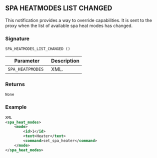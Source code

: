 ## SPA HEATMODES LIST CHANGED

This notification provides a way to override capabilities. It is sent to the proxy when the list of available spa heat modes has changed.


### Signature

`SPA_HEATMODES_LIST_CHANGED ()`


| Parameter | Description |
| --- | --- |
| `SPA_HEATPMODES ` | XML. |


### Returns

`None`


### Example

```xml
XML
<spa_heat_modes>
    <mode>
        <id>1</id>
        <text>Heater</text>
        <command>set_spa_heater</command>
    </mode>
</spa_heat_modes>
```
